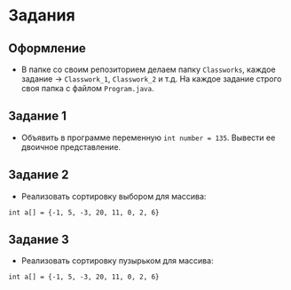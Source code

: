 # Задания

## Оформление

* В папке со своим репозиторием делаем папку `Classworks`, каждое задание -> `Classwork_1`, `Classwork_2` и т.д. На каждое задание строго своя папка с файлом `Program.java`.

## Задание 1

* Объявить в программе переменную `int number = 135`. Вывести ее двоичное представление.

## Задание 2

* Реализовать сортировку выбором для массива:

```
int a[] = {-1, 5, -3, 20, 11, 0, 2, 6}
```


## Задание 3

* Реализовать сортировку пузырьком для массива:

```
int a[] = {-1, 5, -3, 20, 11, 0, 2, 6}
```